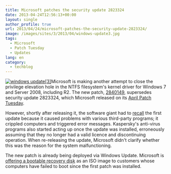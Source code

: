 ```yaml
---
title: Microsoft patches the security update 2823324
date: 2013-04-24T12:56:13+00:00
layout: single
author_profile: true
url: 2013/04/24/microsoft-patches-the-security-update-2823324/
image: /images/sites/3/2013/04/windows-update3.jpg
tags:
  - Microsoft
  - Patch Tuesday
  - Updates
lang: en
category: 
  - techblog
---
```

[![windows update[3]](/images/2013/04/windows-update3.jpg)](/images/2013/04/windows-update3.jpg)Microsoft is making another attempt to close the privilege elevation hole in the NTFS filesystem's kernel driver for Windows 7 and Server 2008, including R2. The new patch, [2840149](http://support.microsoft.com/kb/2840149), supersedes security update 2823324, which Microsoft released on its [April Patch Tuesday](http://www.h-online.com/news/item/Springtime-for-patches-Microsoft-9-Adobe-3-1838189.html "Springtime for patches: Microsoft 9 - Adobe 3 – 10 April 2013, 09:16").

However, shortly after releasing it, the software giant had to [recall](http://www.h-online.com/news/item/Microsoft-pulls-security-update-for-Windows-and-Windows-Server-1840815.html "Microsoft pulls security update for Windows and Windows Server – 12 April 2013, 10:52") the first update because it caused problems with various third-party programs; it crippled computers and triggered error messages. Kaspersky's anti-virus programs also started acting up once the update was installed, erroneously assuming that they no longer had a valid licence and discontinuing operation. When re-releasing the update, Microsoft didn't clarify whether this was the reason for the system malfunctioning.

The new patch is already being deployed via Windows Update. Microsoft is [offering a bootable recovery disk](http://support.microsoft.com/kb/2839011) as an ISO image to customers whose computers have failed to boot since the first patch was installed.